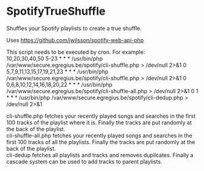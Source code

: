 # SpotifyTrueShuffle
Shuffles your Spotify playlists to create a true shuffle.

Uses https://github.com/jwilsson/spotify-web-api-php

This script needs to be executed by cron. For example:<br>
10,20,30,40,50 5-23 * * * /usr/bin/php /var/www/secure.egregius.be/spotify/cli-shuffle.php > /dev/null 2>&1
0 5,7,9,11,13,15,17,19,21,23 * * * /usr/bin/php /var/www/secure.egregius.be/spotify/cli-shuffle.php > /dev/null 2>&1
0 0,6,8,10,12,14,16,18,20,22 * * * /usr/bin/php /var/www/secure.egregius.be/spotify/cli-shuffle-all.php > /dev/null 2>&1
0 1 * * * /usr/bin/php /var/www/secure.egregius.be/spotify/cli-dedup.php > /dev/null 2>&1

cli-shuffle.php fetches your recently played songs and searches in the first 100 tracks of the playlist where it is. Finally the tracks are put randomly at the back of the playlist.<br>
cli-shuffle-all.php fetches your recently played songs and searches in the first 100 tracks of all the playlists. Finally the tracks are put randomly at the back of the playlist.<br>
cli-dedup fetches all playlists and tracks and removes duplicates. Finally a cascade system can be used to add tracks to parent playlists.

